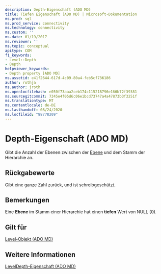 ```yaml
---
description: Depth-Eigenschaft (ADO MD)
title: Tiefen Eigenschaft (ADO MD) | Microsoft-Dokumentation
ms.prod: sql
ms.prod_service: connectivity
ms.technology: connectivity
ms.custom: ''
ms.date: 01/19/2017
ms.reviewer: ''
ms.topic: conceptual
apitype: COM
f1_keywords:
- Level::Depth
- Depth
helpviewer_keywords:
- Depth property [ADO MD]
ms.assetid: e41f2644-617d-4c09-80a4-feb5cf736186
author: rothja
ms.author: jroth
ms.openlocfilehash: e050f73aaa2ceb174c115218796e166b72f39381
ms.sourcegitcommit: 7345e4f05d6c06e1bcd73747a4a47873b3f3251f
ms.translationtype: MT
ms.contentlocale: de-DE
ms.lasthandoff: 08/24/2020
ms.locfileid: "88778209"
---
```

# <a name="depth-property-ado-md"></a>Depth-Eigenschaft (ADO MD)
Gibt die Anzahl der Ebenen zwischen der [Ebene](./level-object-ado-md.md) und dem Stamm der Hierarchie an.  
  
## <a name="return-values"></a>Rückgabewerte  
 Gibt eine ganze Zahl zurück, und ist schreibgeschützt.  
  
## <a name="remarks"></a>Bemerkungen  
 Eine **Ebene** im Stamm einer Hierarchie hat einen **tiefen** Wert von NULL (0).  
  
## <a name="applies-to"></a>Gilt für  
 [Level-Objekt (ADO MD)](./level-object-ado-md.md)  
  
## <a name="see-also"></a>Weitere Informationen  
 [LevelDepth-Eigenschaft (ADO MD)](./leveldepth-property-ado-md.md)